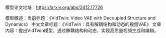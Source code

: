 模型论文地址：https://arxiv.org/abs/2412.17726

模型概述：当前标题：《VidTwin: Video VAE with Decoupled Structure and Dynamics》
中文文章标题：《VidTwin：具有解耦结构和动态的视频VAE》
文章内容：提出VidTwin模型，通过解耦结构和动态，实现高质量视频生成和编辑。
